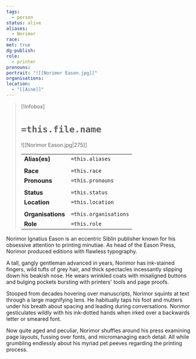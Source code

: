 ```yaml
---
tags:
  - person
status: alive
aliases:
  - Norimor
race: 
met: true
dg-publish: 
role:
  - printer
pronouns: 
portrait: "![[Norimor Eason.jpg]]"
organisations: 
location:
  - "[[Áine]]"
---
```


> [!infobox] 
> 
> # `=this.file.name`
> ![[Norimor Eason.jpg|275]]
> 
> | | |
> | --- | --- |
> | **Alias(es)** | `=this.aliases` |
> | | | 
> | **Race** | `=this.race` |
> | **Pronouns** | `=this.pronouns` |
> | | | 
> | **Status** | `=this.status` | 
> | **Location** | `=this.location` |
> | | | 
> | **Organisations** | `=this.organisations` |
> | **Role** | `=this.role` |

Norimor Ignatius Eason is an eccentric Siblín publisher known for his obsessive attention to printing minutiae. As head of the Eason Press, Norimor produced editions with flawless typography.

A tall, gangly gentleman advanced in years, Norimor has ink-stained fingers, wild tufts of grey hair, and thick spectacles incessantly slipping down his beakish nose. He wears wrinkled coats with misaligned buttons and bulging pockets bursting with printers' tools and page proofs.

Stooped from decades hovering over manuscripts, Norimor squints at text through a large magnifying lens. He habitually taps his foot and mutters under his breath about spacing and leading during conversations. Norimor gesticulates wildly with his ink-dotted hands when irked over a backwards letter or smeared font.

Now quite aged and peculiar, Norimor shuffles around his press examining page layouts, fussing over fonts, and micromanaging each detail. All while grumbling endlessly about his myriad pet peeves regarding the printing process.